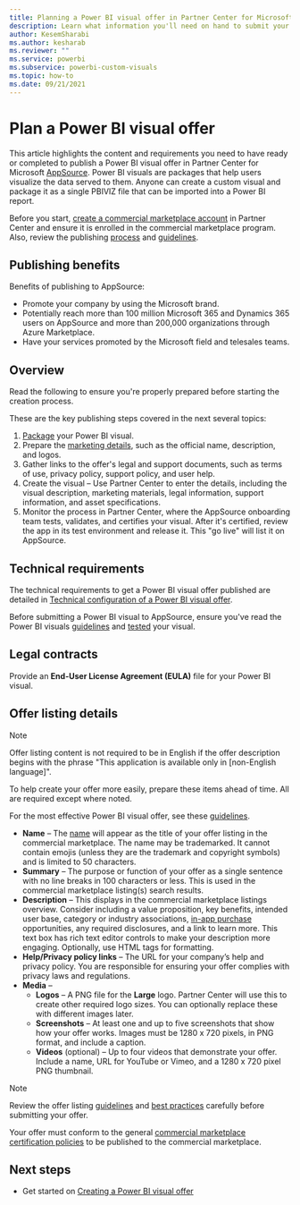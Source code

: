 ```yaml
---
title: Planning a Power BI visual offer in Partner Center for Microsoft AppSource
description: Learn what information you'll need on hand to submit your Power BI visual offer in Partner Center.
author: KesemSharabi
ms.author: kesharab
ms.reviewer: ""
ms.service: powerbi
ms.subservice: powerbi-custom-visuals
ms.topic: how-to
ms.date: 09/21/2021
---
```


# Plan a Power BI visual offer

This article highlights the content and requirements you need to have ready or completed to publish a Power BI visual offer in Partner Center for Microsoft [AppSource](https://appsource.microsoft.com). Power BI visuals are packages that help users visualize the data served to them. Anyone can create a custom visual and package it as a single PBIVIZ file that can be imported into a Power BI report.

Before you start, [create a commercial marketplace account](/azure/marketplace/create-account) in Partner Center and ensure it is enrolled in the commercial marketplace program. Also, review the publishing [process](https://aka.ms/PBIvisualavailability) and [guidelines](/legal/marketplace/rating-review-policies).

## Publishing benefits

Benefits of publishing to AppSource:

- Promote your company by using the Microsoft brand.
- Potentially reach more than 100 million Microsoft 365 and Dynamics 365 users on AppSource and more than 200,000 organizations through Azure Marketplace.
- Have your services promoted by the Microsoft field and telesales teams.

## Overview

Read the following to ensure you're properly prepared before starting the creation process.

These are the key publishing steps covered in the next several topics:

1. [Package](/power-bi/developer/visuals/package-visual) your Power BI visual.
2. Prepare the [marketing details](/azure/marketplace/gtm-offer-listing-best-practices#online-store-offer-details), such as the official name, description, and logos.
3. Gather links to the offer's legal and support documents, such as terms of use, privacy policy, support policy, and user help.
4. Create the visual – Use Partner Center to enter the details, including the visual description, marketing materials, legal information, support information, and asset specifications.
5. Monitor the process in Partner Center, where the AppSource onboarding team tests, validates, and certifies your visual. After it's certified, review the app in its test environment and release it. This "go live" will list it on AppSource.

## Technical requirements

The technical requirements to get a Power BI visual offer published are detailed in [Technical configuration of a Power BI visual offer](power-bi-visual-technical-configuration.md).

Before submitting a Power BI visual to AppSource, ensure you've read the Power BI visuals [guidelines](/power-bi/developer/visuals/guidelines-powerbi-visuals) and [tested](/power-bi/developer/visuals/submission-testing) your visual.

## Legal contracts

Provide an **End-User License Agreement (EULA)** file for your Power BI visual.

## Offer listing details

> [!NOTE]
> Offer listing content is not required to be in English if the offer description begins with the phrase "This application is available only in [non-English language]".

To help create your offer more easily, prepare these items ahead of time. All are required except where noted.

For the most effective Power BI visual offer, see these [guidelines](https://aka.ms/PBIvisualeffectivelisting).

- **Name** – The [name](https://aka.ms/PBIvisualreservename) will appear as the title of your offer listing in the commercial marketplace. The name may be trademarked. It cannot contain emojis (unless they are the trademark and copyright symbols) and is limited to 50 characters.
- **Summary** – The purpose or function of your offer as a single sentence with no line breaks in 100 characters or less. This is used in the commercial marketplace listing(s) search results.
- **Description** – This displays in the commercial marketplace listings overview. Consider including a value proposition, key benefits, intended user base, category or industry associations, [in-app purchase](https://aka.ms/PBIvisuaadditionlapurchasesetup) opportunities, any required disclosures, and a link to learn more. This text box has rich text editor controls to make your description more engaging. Optionally, use HTML tags for formatting.
- **Help/Privacy policy links** – The URL for your company’s help and privacy policy. You are responsible for ensuring your offer complies with privacy laws and regulations.
- **Media** – 
    - **Logos** – A PNG file for the **Large** logo. Partner Center will use this to create other required logo sizes. You can optionally replace these with different images later.
    - **Screenshots** – At least one and up to five screenshots that show how your offer works. Images must be 1280 x 720 pixels, in PNG format, and include a caption.
    - **Videos** (optional) – Up to four videos that demonstrate your offer. Include a name, URL for YouTube or Vimeo, and a 1280 x 720 pixel PNG thumbnail.

>[!NOTE]
> Review the offer listing [guidelines](/azure/marketplace/marketplace-criteria-content-validation) and [best practices](/azure/marketplace/gtm-offer-listing-best-practices) carefully before submitting your offer.
>
> Your offer must conform to the general [commercial marketplace certification policies](/legal/marketplace/certification-policies#100-general) to be published to the commercial marketplace.

## Next steps

- Get started on [Creating a Power BI visual offer](power-bi-visual-offer-setup.md)
